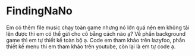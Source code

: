 # FindingNaNo
Em có thêm file music chạy toàn game nhưng nó lớn quá nên em không tải lên được thì em có thể gửi cho cô bằng cách nào ạ?
Về phần background game thì em tự thiết kế toàn bộ ạ.
Code em tham khảo trên lazyfoo, phần thiết kế menu thì em tham khảo trên youtube, còn lại là em tự code ạ.
